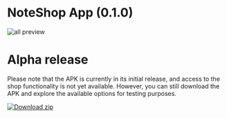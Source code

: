 # NoteShop App (0.1.0)


![all preview](https://github.com/manumiguezz/NoteShop-App/assets/111899370/38cbb9fb-6c60-4fb8-bda6-f965698fa924)
# Alpha release
Please note that the APK is currently in its initial release, and access to the shop functionality is not yet available. However, you can still download the APK and explore the available options for testing purposes.

[![Download zip](https://custom-icon-badges.herokuapp.com/badge/-Download-blue?style=for-the-badge&logo=download&logoColor=white "Download zip")](https://drive.google.com/file/d/1YitHSS7oKstNbOzAajU50ipK9l18kOPY/view?usp=sharing)
